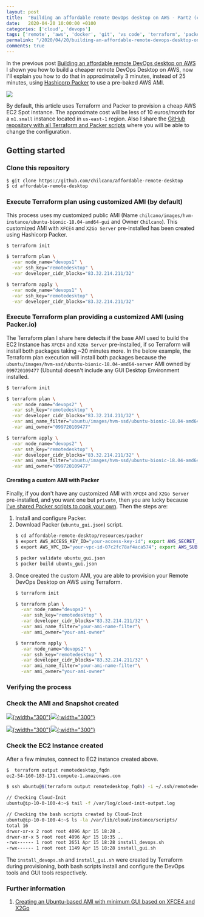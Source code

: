 ```yaml
---
layout: post
title:  "Building an affordable remote DevOps desktop on AWS - Part2 (custom AMI with Packer)"
date:   2020-04-20 10:00:00 +0100
categories: ['cloud', 'devops'] 
tags: ['remote', 'aws', 'docker', 'git', 'vs code', 'terraform', 'packer']
permalink: "/2020/04/20/building-an-affordable-remote-devops-desktop-on-aws-part2"
comments: true
---
```

In the previous post [Building an affordable remote DevOps desktop on AWS](/2020/04/09/building-an-affordable-remote-devops-desktop-on-aws) I shown you how to build a cheaper remote DevOps Desktop on AWS, now I'll explain you how to do that in approximatelly 3 minutes, instead of 25 minutes, using [Hashicorp Packer](https://www.packer.io) to use a pre-baked AWS AMI. 

[![](https://raw.githubusercontent.com/chilcano/affordable-remote-desktop/master/imgs/remote-devops-desktop-x2go-client-1-arch-packer.png)](https://raw.githubusercontent.com/chilcano/affordable-remote-desktop/master/imgs/remote-devops-desktop-x2go-client-1-arch-packer.png)

<!-- more -->

By default, this article uses Terraform and Packer to provision a cheap AWS EC2 Spot instance. The approximate cost will be less of 10 euros/month for a `m1.small` instance located in `us-east-1` region. Also I share the [GitHub repository with all Terraform and Packer scripts](https://github.com/chilcano/affordable-remote-desktop) where you will be able to change the configuration.

## Getting started

### Clone this repository

```sh
$ git clone https://github.com/chilcano/affordable-remote-desktop
$ cd affordable-remote-desktop
```

### Execute Terraform plan using customized AMI (by default)

This process uses my customized public AMI (Name `chilcano/images/hvm-instance/ubuntu-bionic-18.04-amd64-gui` and Owner `Chilcano`). This customized AMI with `XFCE4` and `X2Go Server` pre-installed has been created using Hashicorp Packer.

```sh
$ terraform init

$ terraform plan \
  -var node_name="devops1" \
  -var ssh_key="remotedesktop" \
  -var developer_cidr_blocks="83.32.214.211/32" 

$ terraform apply \
  -var node_name="devops1" \
  -var ssh_key="remotedesktop" \
  -var developer_cidr_blocks="83.32.214.211/32" 
```

### Execute Terraform plan providing a customized AMI (using Packer.io)

The Terraform plan I share here detects if the base AMI used to build the EC2 Instance has `XFCE4` and `X2Go Server` pre-installed, if so Terraform will install both packages taking ~20 minutes more. In the below example, the Terraform plan execution will install both packages because the `ubuntu/images/hvm-ssd/ubuntu-bionic-18.04-amd64-server` AMI owned by `099720109477` (Ubuntu) doesn't include any GUI Desktop Environment installed.

```sh
$ terraform init

$ terraform plan \
  -var node_name="devops2" \
  -var ssh_key="remotedesktop" \
  -var developer_cidr_blocks="83.32.214.211/32" \
  -var ami_name_filter="ubuntu/images/hvm-ssd/ubuntu-bionic-18.04-amd64-server-*"\
  -var ami_owner="099720109477" 

$ terraform apply \
  -var node_name="devops2" \
  -var ssh_key="remotedesktop" \
  -var developer_cidr_blocks="83.32.214.211/32" \
  -var ami_name_filter="ubuntu/images/hvm-ssd/ubuntu-bionic-18.04-amd64-server-*"\
  -var ami_owner="099720109477" 
```

#### Crerating a custom AMI with Packer

Finally, if you don't have any customized AMI with `XFCE4` and `X2Go Server` pre-installed, and you want one but `private`, then you are lucky because [I've shared Packer scripts to cook your own](https://github.com/chilcano/affordable-remote-desktop/tree/master/resources/packer). Then the steps are:

1. Install and configure Packer.
2. Download Packer (`ubuntu_gui.json`) script.
   ```sh
   $ cd affordable-remote-desktop/resources/packer
   $ export AWS_ACCESS_KEY_ID="your-access-key-id"; export AWS_SECRET_ACCESS_KEY="your-secret-access-key"
   $ export AWS_VPC_ID="your-vpc-id-07c2fc78af4aca574"; export AWS_SUBNET_ID="your-subnet-id-00096b5a3329dd4b2" 

   $ packer validate ubuntu_gui.json
   $ packer build ubuntu_gui.json
   ```
2. Once created the custom AMI, you are able to provision your Remote DevOps Desktop on AWS using Terraform.
   ```sh
   $ terraform init
   
   $ terraform plan \
     -var node_name="devops2" \
     -var ssh_key="remotedesktop" \
     -var developer_cidr_blocks="83.32.214.211/32" \
     -var ami_name_filter="your-ami-name-filter"\
     -var ami_owner="your-ami-owner" 
   
   $ terraform apply \
     -var node_name="devops2" \
     -var ssh_key="remotedesktop" \
     -var developer_cidr_blocks="83.32.214.211/32" \
     -var ami_name_filter="your-ami-name-filter"\
     -var ami_owner="your-ami-owner" 
   ```

### Verifying the process

### Check the AMI and Snapshot created

[![](https://raw.githubusercontent.com/chilcano/affordable-remote-desktop/master/resources/packer/imgs/packer-ubuntu-ami-gui-1-create-default-vpc.png){:width="300"}](https://raw.githubusercontent.com/chilcano/affordable-remote-desktop/master/resources/packer/imgs/packer-ubuntu-ami-gui-1-create-default-vpc.png)[![](https://raw.githubusercontent.com/chilcano/affordable-remote-desktop/master/resources/packer/imgs/packer-ubuntu-ami-gui-2-create-default-vpc.png){:width="300"}](https://raw.githubusercontent.com/chilcano/affordable-remote-desktop/master/resources/packer/imgs/packer-ubuntu-ami-gui-2-create-default-vpc.png)

[![](https://raw.githubusercontent.com/chilcano/affordable-remote-desktop/master/resources/packer/imgs/packer-ubuntu-ami-gui-3-snapshot-ebs.png){:width="300"}](https://raw.githubusercontent.com/chilcano/affordable-remote-desktop/master/resources/packer/imgs/packer-ubuntu-ami-gui-3-snapshot-ebs.png)[![](https://raw.githubusercontent.com/chilcano/affordable-remote-desktop/master/resources/packer/imgs/packer-ubuntu-ami-gui-4-ec2-ami.png){:width="300"}](https://raw.githubusercontent.com/chilcano/affordable-remote-desktop/master/resources/packer/imgs/packer-ubuntu-ami-gui-4-ec2-ami.png)

### Check the EC2 Instance created

After a few minutes, connect to EC2 instance created above.

```sh
$  terraform output remotedesktop_fqdn
ec2-54-160-183-171.compute-1.amazonaws.com

$ ssh ubuntu@$(terraform output remotedesktop_fqdn) -i ~/.ssh/remotedevenv

// Checking Cloud-Init 
ubuntu@ip-10-0-100-4:~$ tail -f /var/log/cloud-init-output.log

// Checking the bash scripts created by Cloud-Init
ubuntu@ip-10-0-100-4:~$ ls -la /var/lib/cloud/instance/scripts/
total 16
drwxr-xr-x 2 root root 4096 Apr 15 18:28 .
drwxr-xr-x 5 root root 4096 Apr 15 18:35 ..
-rwx------ 1 root root 2651 Apr 15 18:28 install_devops.sh
-rwx------ 1 root root 1149 Apr 15 18:28 install_gui.sh
```

The `install_devops.sh` and `install_gui.sh` were created by Terraform during provisioning, both bash scripts install and configure the DevOps tools and GUI tools respectively.

### Further information

1. [Creating an Ubuntu-based AMI with minimum GUI based on XFCE4 and X2Go](https://github.com/chilcano/affordable-remote-desktop/tree/master/resources/packer)


